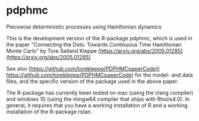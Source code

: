 # pdphmc
Piecewise deterministic processes using Hamiltonian dynamics


This is the development version of the R-package pdphmc, which is used in the paper "Connecting the Dots: Towards Continuous Time Hamiltonian Monte Carlo" by Tore Selland Kleppe [https://arxiv.org/abs/2005.01285](https://arxiv.org/abs/2005.01285)


See also [https://github.com/torekleppe/PDPHMCpaperCode]( https://github.com/torekleppe/PDPHMCpaperCode) for the model- and data files, and the specific version of the package used in the above paper.

The R-package has currently been tested on mac (using the clang compiler) and windows 10 (using the mingw64 compiler that ships with Rtools4.0). In general, it requires that you have a working installation of R and a working installation of the R-package rstan.


